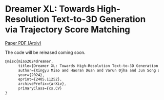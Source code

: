 # Dreamer XL: Towards High-Resolution Text-to-3D Generation via Trajectory Score Matching

[Paper PDF (Arxiv)](https://arxiv.org/abs/2405.11252)

The code will be released coming soon.

```latex
@misc{miao2024dreamer,
      title={Dreamer XL: Towards High-Resolution Text-to-3D Generation via Trajectory Score Matching}, 
      author={Xingyu Miao and Haoran Duan and Varun Ojha and Jun Song and Tejal Shah and Yang Long and Rajiv Ranjan},
      year={2024},
      eprint={2405.11252},
      archivePrefix={arXiv},
      primaryClass={cs.CV}
}
```
